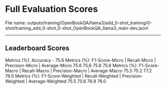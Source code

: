 # Full Evaluation Scores

File name: outputs/training/OpenBookQA/llama3/add_0-shot_training/0-shot/training_add_0-shot_0-shot_OpenBookQA_llama3_main-dev.jsonl


---

## Leaderboard Scores

Metrics (%): Accuracy - 75.6
Metrics (%): F1-Score-Micro | Recall-Micro | Precision-Micro | Average-Micro
                75.6        75.6          75.6        75.6
Metrics (%): F1-Score-Macro | Recall-Macro | Precision-Macro | Average-Macro
                75.5        75.2          77.2        76.0
Metrics (%): F1-Score-Weighted | Recall-Weighted | Precision-Weighted | Average-Weighted
                75.5        75.6          76.9        76.0
